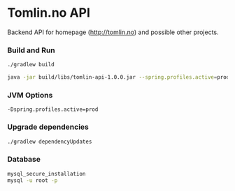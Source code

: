 # Tomlin.no API

Backend API for homepage (http://tomlin.no) and possible other projects.


### Build and Run
```bash
./gradlew build

java -jar build/libs/tomlin-api-1.0.0.jar --spring.profiles.active=prod
```

### JVM Options
```jvm
-Dspring.profiles.active=prod
```

### Upgrade dependencies
```bash
./gradlew dependencyUpdates
```

### Database
```bash
mysql_secure_installation
mysql -u root -p
```
